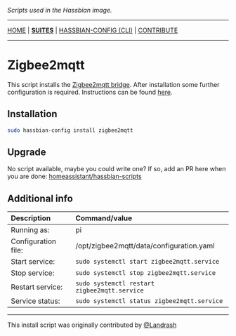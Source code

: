 _Scripts used in the Hassbian image._

***

[HOME](/hassbian-scripts/) | [**SUITES**](/hassbian-scripts/suites) | [HASSBIAN-CONFIG (CLI)](/hassbian-scripts/cli) | [CONTRIBUTE](/hassbian-scripts/contribute)

***

# Zigbee2mqtt

This script installs the [Zigbee2mqtt bridge][zigbee2mqtt].
After installation some further configuration is required. Instructions can be found [here][zigbee2mqttdocs].

## Installation

```bash
sudo hassbian-config install zigbee2mqtt
```

## Upgrade

No script available, maybe you could write one?
If so, add an PR here when you are done:
[homeassistant/hassbian-scripts][repo]

## Additional info

Description | Command/value
:--- | :---
Running as: | pi
Configuration file: | /opt/zigbee2mqtt/data/configuration.yaml
Start service: | `sudo systemctl start zigbee2mqtt.service`
Stop service: | `sudo systemctl stop zigbee2mqtt.service`
Restart service: | `sudo systemctl restart zigbee2mqtt.service`
Service status: | `sudo systemctl status zigbee2mqtt.service`

***

This install script was originally contributed by [@Landrash][landrash]

<!--- Links --->
[zigbee2mqtt]: https://github.com/Koenkk/zigbee2mqtt/
[zigbee2mqttdocs]: https://github.com/Koenkk/zigbee2mqtt/wiki/Running-the-bridge#3-configuring
[landrash]: https://github.com/landrash
[repo]: https://github.com/home-assistant/hassbian-scripts/pulls
